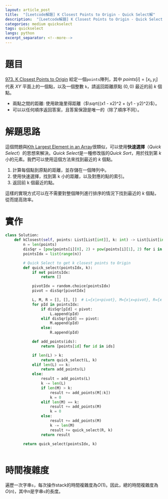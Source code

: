 ```yaml
---
layout: article_post
title:  "[Leetcode解題] K Closest Points to Origin - Quick Select解"
description:  "[Leetcode解題] K Closest Points to Origin - Quick Select解"
categories: medium quickselect
tags: quickselect
langs: python
excerpt_separator: <!--more-->
---
```

# 題目
[973. K Closest Points to Origin](https://leetcode.com/problems/k-closest-points-to-origin/)
給定一個`points`陣列，其中 $points[i] = [x_i, y_i]$ 代表 $XY$ 平面上的一個點，以及一個整數 `k`，請返回距離原點 $(0, 0)$ 最近的前 $k$ 個點。

- 兩點之間的距離: 使用歐幾里得距離（$\sqrt{(x1 - x2)^2 + (y1 - y2)^2}$）。
- 可以以任何順序返回答案，且答案保證是唯一的（除了順序不同）。
<!--more-->

# 解題思路
這個問題與[Kth Largest Element in an Array](https://www.catxcoder.com/medium/2023/10/21/215-Kth-Largest-Element-in-an-Array.html)很類似，可以使用**快速選擇**（*Quick Select*）的思想來解決。*Quick Select*是一種修改版的*Quick Sort*，用於找到第 $k$ 小的元素。我們可以使用這個方法來找到最近的 $k$ 個點。

1. 計算每個點到原點的距離，並存儲在一個陣列中。
2. 使用快速選擇，找到第 k 小的距離，以及對應的點的索引。
3. 返回前 k 個最近的點。

這樣的實現方式可以在不需要對整個陣列進行排序的情況下找到最近的 $k$ 個點，從而提高效率。

# 實作
```python
class Solution:
    def kClosest(self, points: List[List[int]], k: int) -> List[List[int]]:
        n = len(points)
        disSqr = [pow(points[i][0], 2) + pow(points[i][1], 2) for i in range(n)]
        pointsIdx = list(range(n))

        # Quick Select to get k closest points to Origin
        def quick_select(pointsIdx, k):
            if not pointsIdx:
                return []

            pivotIdx = random.choice(pointsIdx)
            pivot = disSqr[pivotIdx]

            L, M, R = [], [], []  # L={x|x<pivot}, M={x|x=pivot}, R={x|x>pivot}
            for pId in pointsIdx:
                if disSqr[pId] < pivot:
                    L.append(pId)
                elif disSqr[pId] == pivot:
                    M.append(pId)
                else:
                    R.append(pId)

            def add_points(ids):
                return [points[id] for id in ids]

            if len(L) > k:
                return quick_select(L, k)
            elif len(L) == k:
                return add_points(L)
            else:
                result = add_points(L)
                k -= len(L)
                if len(M) > k:
                    result += add_points(M[:k])
                    k = 0
                elif len(M) == k:
                    result += add_points(M)
                    k = 0
                else:
                    result += add_points(M)
                    k -= len(M)
                    result += quick_select(R, k)
                return result

        return quick_select(pointsIdx, k)
        
```

# 時間複雜度
遍歷一次字串`s`，每次操作stack的時間複雜度為$O(1)$。因此，總的時間複雜度為$O(n)$，其中$n$是字串`s`的長度。